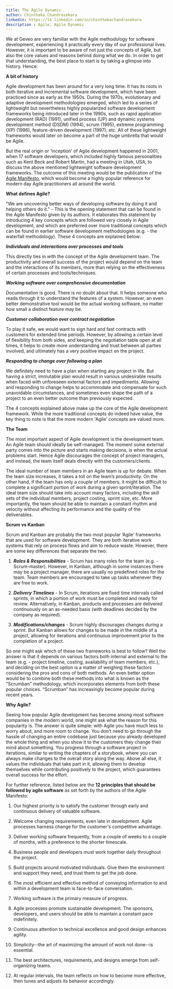 ```yaml
---
title: The Agile Dynamic
author: Chinthaka Chandrasekara
linkedin: https://lk.linkedin.com/in/chinthakachandrasekara
description : Agile, Agile Dynamic
---
```


We at Geveo are very familiar with the Agile methodology for software development, experiencing it practically every day of our professional lives. However, it is important to be aware of not just the concepts of Agile, but also the core values and reasons behind doing what we do. In order to get that understanding, the best place to start is by taking a glimpse into history. Hence:

**A bit of history**

Agile development has been around for a very long time. It has its roots in both iterative and incremental software development, which have been practiced since as early as the 1950s. During the 1970s, evolutionary and adaptive development methodologies emerged, which led to a series of lightweight but nevertheless highly popularized software development frameworks being introduced later in the 1990s, such as rapid application development (RAD) (1991), unified process (UP) and dynamic systems development method (DSDM) (1994), scrum (1995), extreme programming (XP) (1996), feature-driven development (1997), etc. All of these lightweight frameworks would later on become a part of the huge umbrella that would be Agile.

But the real origin or ‘inception’ of Agile development happened in 2001, when 17 software developers, which included highly famous personalities such as Kent Beck and Robert Martin, had a meeting in Utah, USA, to discuss the above mentioned lightweight software development frameworks. The outcome of this meeting would be the publication of the [Agile Manifesto](https://agilemanifesto.org/), which would become a highly popular reference for modern day Agile practitioners all around the world.

**What defines Agile?**

"We are uncovering better ways of developing software by doing it and helping others do it." - This is the opening statement that can be found in the Agile Manifesto given by its authors. It elaborates this statement by introducing 4 key concepts which are followed very closely in Agile development, and which are preferred over more traditional concepts which can be found in earlier software development methodologies (e.g. - the waterfall methodology). These 4 concepts are explained below:

**_Individuals and interactions over processes and tools_**

This directly ties in with the concept of the Agile development team. The productivity and overall success of the project would depend on the team and the interactions of its members, more than relying on the effectiveness of certain processes and tools/techniques.


**_Working software over comprehensive documentation_**

Documentation is good. There is no doubt about that. It helps someone who reads through it to understand the features of a system. However, an even better demonstrative tool would be the actual working software, no matter how small a distinct feature may be.


**_Customer collaboration over contract negotiation_**

To play it safe, we would want to sign hard and fast contracts with customers for extended time periods. However, by allowing a certain level of flexibility from both sides, and keeping the negotiation table open at all times, it helps to create more understanding and trust between all parties involved, and ultimately has a very positive impact on the project.


**_Responding to change over following a plan_**

We definitely need to have a plan when starting any project in life. But having a strict, immutable plan would result in various undesirable results when faced with unforeseen external factors and impediments. Allowing and responding to change helps to accommodate and compensate for such unavoidable circumstances, and sometimes even shape the path of a project to an even better outcome than previously expected.


The 4 concepts explained above make up the core of the Agile development framework. While the more traditional concepts do indeed have value, the key thing to note is that the more modern 'Agile’ concepts are valued more.

**The Team**

The most important aspect of Agile development is the development team. An Agile team should ideally be self-managed. The moment some external party comes into the picture and starts making decisions, is when the actual problems start. Hence Agile discourages the concept of project managers, and instead, the team itself deals directly with the customers/clients.

The ideal number of team members in an Agile team is up for debate. When the team size increases, it takes a toll on the team’s productivity. On the other hand, if the team has only a couple of members, it might be difficult to complete a significant portion of work during a given sprint/iteration. The ideal team size should take into account many factors, including the skill sets of the individual members, project costing, sprint size, etc. More importantly, the team should be able to maintain a constant rhythm and velocity without affecting its performance and the quality of the deliverables.

**Scrum vs Kanban**

Scrum and Kanban are probably the two most popular ‘Agile’ frameworks that are used for software development. They are both iterative work systems that rely on process flows and aim to reduce waste. However, there are some key differences that separate the two:

1. **_Roles & Responsibilities_** - Scrum has many roles for the team (e.g. - Scrum-master). However, in Kanban, although in some instances there may be a project manager, there are usually no predefined roles for the team. Team members are encouraged to take up tasks whenever they are free to work.

2. **_Delivery Timelines_** - In Scrum, iterations are fixed time intervals called sprints, in which a portion of work must be completed and ready for review. Alternatively, in Kanban, products and processes are delivered continuously on an as-needed basis (with deadlines decided by the company as required).

3. **_Modifications/changes_** - Scrum highly discourages changes during a sprint. But Kanban allows for changes to be made in the middle of a project, allowing for iterations and continuous improvement prior to the completion of a project.

So one might ask which of these two frameworks is best to follow? Well the answer is that it depends on various factors both internal and external to the team (e.g. - project timeline, costing, availability of team members, etc.), and deciding on the best option is a matter of weighing these factors considering the pros and cons of both methods. An even better option would be to combine both these methods into what is known as the "Scrumban" methodology, which incorporates elements from both these popular choices. “Scrumban” has increasingly become popular during recent years.

**Why Agile?**

Seeing how popular Agile development has become among most software companies in the modern world, one might ask what the reason for this popularity is. The answer is quite simple: with Agile you have much less to worry about, and more room to change. You don’t need to go through the hassle of changing an entire codebase just because you already developed the whole thing and when you show it to the customers they change their mind about something. You progress through a software project in iterations, similar to writing the chapters of a storybook, where you can always make changes to the overall story along the way. Above all else, it values the individuals that take part in it, allowing them to develop themselves while contributing positively to the project, which guarantees overall success for the effort.

For further reference, listed below are the **12 principles that should be followed by agile software** as set forth by the authors of the Agile Manifesto:

1. Our highest priority is to satisfy the customer through early and continuous delivery of valuable software.

2. Welcome changing requirements, even late in development. Agile processes harness change for the customer's competitive advantage.

3. Deliver working software frequently, from a couple of weeks to a couple of months, with a preference to the shorter timescale.

4. Business people and developers must work together daily throughout the project.

5. Build projects around motivated individuals. Give them the environment and support they need, and trust them to get the job done.

6. The most efficient and effective method of conveying information to and within a development team is face-to-face conversation.

7. Working software is the primary measure of progress.

8. Agile processes promote sustainable development. The sponsors, developers, and users should be able to maintain a constant pace indefinitely.

9. Continuous attention to technical excellence and good design enhances agility.

10. Simplicity--the art of maximizing the amount of work not done--is essential.

11. The best architectures, requirements, and designs emerge from self-organizing teams.

12. At regular intervals, the team reflects on how to become more effective, then tunes and adjusts its behavior accordingly.

